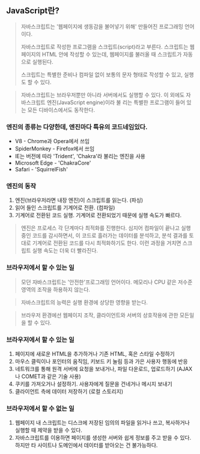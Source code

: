 ## JavaScript란?

> 자바스크립트는 '웹페이지에 생동감을 불어넣기 위해' 만들어진 프로그래밍 언어이다.
> 
> 자바스크립트로 작성한 프로그램을 스크립트(script)라고 부른다. 스크립트는 웹페이지의 HTML 안에 작성할 수 있는데,
> 웹페이지를 불러올 때 스크립트가 자동으로 실행된다.
> 
> 스크립트는 특별한 준비나 컴파일 없이 보통의 문자 형태로 작성할 수 있고, 실행도 할 수 있다.

> 자바스크립트는 브라우저뿐만 아니라 서버에서도 실행할 수 있다. 이 외에도 자바스크립트 엔진(JavaScript engine)이라 불
> 리는 특별한 프로그램이 들어 있는 모든 디바이스에서도 동작한다.

### 엔진의 종류는 다양한데, 엔진마다 특유의 코드네임있다.
- V8 - Chrome과 Opera에서 쓰임
- SpiderMonkey - Firefox에서 쓰임
- IE는 버전에 따라 'Trident', 'Chakra'라 불리는 엔진을 사용
- Microsoft Edge - 'ChakraCore'
- Safari - 'SquirrelFish'

### 엔진의 동작
1. 엔진(브라우저라면 내장 엔진)이 스크립트를 읽는다. (파싱)
2. 읽어 들인 스크립트를 기계어로 전환. (컴파일)
3. 기계어로 전환된 코드 실행. 기계어로 전환되었기 때문에 실행 속도가 빠르다.

> 엔진은 프로세스 각 단계마다 최적화를 진행한다. 심지어 컴파일이 끝나고 실행 중인 코드를
> 감시하면서, 이 코드로 흘러가는 데이터를 분석하고, 분석 결과를 토대로 기계어로 전환된
> 코드를 다시 최적화하기도 한다. 이런 과정을 거치면 스크립트 실행 속도는 더욱 더 빨라진다.

### 브라우저에서 할 수 있는 일
> 모던 자바스크립트는 '안전한'프로그래밍 언어이다. 메모리나 CPU 같은 저수준 영역의 조작을 하용하지 않는다.

> 자바스크립트의 능력은 실행 환경에 상당한 영향을 받는다.

> 브라우저 환경에선 웹페이지 조작, 클라이언트와 서버의 상호작용에 관한 모든일을 할 수 있다.

### 브라우저에서 할 수 있는 일
1. 페이지에 새로운 HTML을 추가하거나 기존 HTML, 혹은 스타일 수정하기
2. 마우스 클릭이나 포인터의 움직임, 키보드 키 눌림 등과 가은 사용자 행동에 반응
3. 네트워크를 통해 원격 서버에 요청을 보내거나, 파일 다운로드, 업로드하기 (AJAX나 COMET과 같은 기술 사용)
4. 쿠키를 가져오거나 설정하기. 사용자에게 질문을 건네거나 메시지 보내기
5. 클라이언트 측에 데이터 저장하기 (로컬 스토리지)

### 브라우저에서 할 수 없는 일
1. 웹페이지 내 스크립트는 디스크에 저장된 임의의 파일을 읽거나 쓰고, 복사하거나 실행할 때 제약을 받을 수 있다.
2. 자바스크립트를 이용하면 페이지를 생성한 서버와 쉽게 정보를 주고 받을 수 있다. 하지만 타 사이트나 도메인에서 데이터를 받아오는 건 불가능하다.